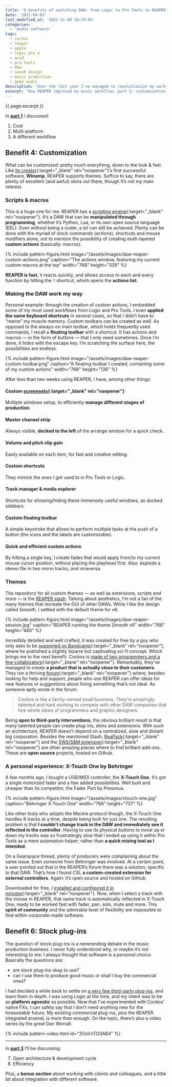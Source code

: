 ```yaml
---
title: '8 benefits of switching DAW: from Logic to Pro Tools to REAPER (Part 2)'
date: '2021-04-03'
last_modified_at: '2021-11-08 18:29:03'
categories:
  - 'Audio software'
tags:
  - cockos
  - reaper
  - apple
  - logic pro x
  - avid
  - pro tools
  - daw
  - sound design 
  - music production
  - game audio
description: "Over the last year I've managed to revolutionize my workflow, twice. Here's part 3 of my account of how I migrated DAW, from Logic to Pro Tools, and finally to REAPER."
excerpt: "How REAPER improved my music workflow, part 2: customization, community, stock plug-ins."
---
```

<p class="lead">{{ page.excerpt }}</p>

In **[part 1](/blog/daw-from-logic-to-pro-tools-to-reaper-part-1/)** I discussed:

1.  Cost
2.  Multi-platform
3.  A different workflow

## Benefit 4: Customization

What can be customized: pretty much everything, down to the look & feel. Like [its creator](https://en.wikipedia.org/wiki/Justin_Frankel){:target="_blank" rel="noopener"}‘s first successful software, **Winamp**, REAPER supports themes. Suffice to say, there are plenty of excellent (and awful) skins out there, though it’s not my main interest.

### Scripts & macros

This is a huge one for me. REAPER has a [scripting engine](https://www.reaper.fm/sdk/reascript/reascript.php){:target="_blank" rel="noopener"}. It’s a DAW that can be **manipulated through programming**, whether it’s Python, Lua, or its own open source language (EEL). Even without being a coder, a lot can still be achieved. Plenty can be done with the myriad of stock commands (_actions_), shortcuts and mouse modifiers alone, not to mention the possibility of creating multi-layered **custom actions** (basically: macros).

{% include pattern-figure.html image="/assets/images/daw-reaper-custom-actions.png" caption="The actions window, featuring my current custom macros at the top" width="768" height="339" %}

**REAPER is fast**, it reacts quickly, and allows access to each and every function by hitting the `?` shortcut, which opens the **actions list**.

### Making the DAW work my way

Personal example: through the creation of custom actions, I embedded some of my most used workflows from Logic and Pro Tools. I even **applied the same keyboard shortcuts** in several cases, so that I didn’t have to “rewire” my muscle memory. Custom toolbars can be created as well. As opposed to the always-on main toolbar, which holds frequently used commands, I recall a **floating toolbar** with a shortcut. It has actions and macros — in the form of buttons — that I only need sometimes. Once I’m done, it hides with the escape key. I’m scratching the surface here, the possibilities are endless.

{% include pattern-figure.html image="/assets/images/daw-reaper-custom-toolbar.png" caption="A floating toolbar I created, containing some of my custom actions" width="768" height="138" %}

After less than two weeks using REAPER, I have, among other things:

#### Custom [screensets](https://reaperblog.net/2020/05/how-to-use-screensets-in-reaper-2/){:target="_blank" rel="noopener"}

Multiple windows setup, to efficiently **manage different stages of production**.

#### Master channel strip

Always visible, **docked to the left** of the arrange window for a quick check.

#### Volume and pitch clip gain

Easily available on each item, for fast and creative editing.

#### Custom shortcuts

They mimick the ones I got used to in Pro Tools or Logic.

#### Track manager & media explorer

Shortcuts for showing/hiding these immensely useful windows, as docked sidebars.

#### Custom floating toolbar

A simple keystroke that allows to perform multiple tasks at the push of a button (the icons and the labels are customizable).

#### Quick and efficient custom actions

By hitting a single key, I create fades that would apply from/to my current mouse cursor position, without placing the playhead first. Also: explode a stereo file in two mono tracks, and viceversa.

### Themes

The repository for all custom themes — as well as extensions, scripts and more — is the [REAPER stash](https://stash.reaper.fm/). Talking about aesthetics, I’m not a fan of the many themes that recreate the GUI of other DAWs. While I like the design called _Smooth_, I settled with the default theme for v6.

{% include pattern-figure.html image="/assets/images/daw-reaper-session.jpg" caption="REAPER running the theme Smooth v6" width="768" height="480" %}

Incredibly detailed and well crafted, it was created for free by a guy who only asks to be [supported on Bandcamp](https://forum.cockos.com/showthread.php?p=2219276){:target="_blank" rel="noopener"}, where he published a slightly bizarre but captivating sci-fi concept. Which brings me to the next benefit. Cockos is [made of two programmers and a few collaborators](http://cockos.com/team.php){:target="_blank" rel="noopener"}. Remarkably, they’ve managed to create **a product that is actually close to their customers**. They run a thriving [forum](https://forum.cockos.com/forumdisplay.php?f=20){:target="_blank" rel="noopener"} where, besides looking for help and support, people who use REAPER can offer ideas for new features or suggestions about fixing something that’s not ideal. As someone aptly wrote in the forum:

> Cockos is like a family-owned small business. They’re amazingly talented and hard working to compete with other DAW companies that hire whole slews of programmers and graphic designers.

Being **open to third-party interventions**, the obvious brilliant result is that many talented people can create plug-ins, skins and extensions. With such an architecture, REAPER doesn’t depend on a centralized, slow and distant big corporation. Besides the mentioned Stash, [ReaPack](https://reapack.com/){:target="_blank" rel="noopener"} and the [SWS/S&M extension](https://www.sws-extension.org/){:target="_blank" rel="noopener"} are other amazing places where to find brilliant add-ons. These are **open source** projects, hosted on Github.

### A personal experience: X-Touch One by Behringer

A few months ago, I bought a USB/MIDI controller, the **X-Touch One**. It’s got a single motorized fader and a few added possibilities. Well built and cheaper than its competitor, the Fader Port by Presonus.

{% include pattern-figure.html image="/assets/images/xtouch-one.jpg" caption="Behringer X-Touch One" width="768" height="737" %}

Like other tools who adopts the Mackie protocol though, the X-Touch One handles 8 tracks at a time, despite being built for just one. The resulting problem is that **I couldn’t change track in the DAW and immediately see it reflected in the controller**. Having to use its physical buttons to move up or down my tracks was so frustratingly slow that I ended up using it within Pro Tools as a mere automation helper, rather than **a quick mixing tool as I intended**.

On a Gearspace thread, plenty of producers were complaining about the same issue. Even someone from Behringer was involved. At a certain point, a user pointed out that in the REAPER’s forum there was a solution, specific to that DAW. That’s how I found CSI, **a custom-created extension for external controllers**. Again: it’s open source and hosted on Github.

Downloaded for free, I [installed and configured it in minutes](https://github.com/GeoffAWaddington/reaper_csurf_integrator/wiki/Installation){:target="_blank" rel="noopener"}. Now, when I select a track with the mouse in REAPER, that same track is automatically reflected in X-Touch One, ready to be worked fast with fader, pan, solo, mute and more. This **spirit of community** and the admirable level of flexibility are impossible to find within corporate-made software.

## Benefit 6: Stock plug-ins

The question of stock plug-ins is a neverending debate in the music production business. I never fully understood why, or maybe it’s not interesting to me: I always thought that software is a _personal choice_. Basically the questions are:

- are stock plug-ins okay to use?
- can I use them to produce good music or shall I buy the commercial ones?

I had decided a while back to settle on [a very few third-party plug-ins](/uses/), and learn them in depth. I was using Logic at the time, and my intent was to be as **platform agnostic** as possible. Now that I’ve experimented with Cockos’ native FXs, I can safely say that I don’t need anything new for the foreseeable future. My existing commercial plug-ins, plus the REAPER integrated arsenal, is more than enough. On the topic, there’s also a video series by the great Dan Worrall.

{% include pattern-video.html id="3OoVnTO3AB4" %}

___

In **[part 3](/blog/daw-from-logic-to-pro-tools-to-reaper-part-3/)** I’ll be discussing:

7.  Open architecture & development cycle
8.  Efficiency

Plus, a **bonus section** about working with clients and colleagues, and a little bit about integration with different software.